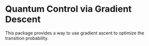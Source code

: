 # Quantum Control via Gradient Descent
This package provides a way to use gradient ascent to optimize the transition probability.
